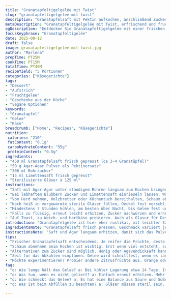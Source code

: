 ```yaml
---
title: "Granatapfeltigelgelée mit Twist"
slug: "granatapfeltigelgelee-mit-twist"
description: "Granatapfelsaft mit Pektin aufkochen, anschließend Zucker und Limettensaft hinzufügen, um die Säure zu balancieren. Kochzeit an Textur und Blasen erkennen. Eingekocht in sterile Gläser, dauert etwa 40 Minuten inklusive Abkühlzeit. Passt zu Käse oder Aufstrichen. Statt Pektin eignet sich Agar-Agar als pflanzliche Alternative, Zuckersorten variierbar. Kühlung wichtig für Konsistenz. Haltbarkeit etwa 14 Tage gekühlt, einfrierbar für längere Lagerung."
metaDescription: "Granatapfeltigelgelée mit Twist, erfrischend und fruchtig, ideal zu Käse oder zum Verschenken, eine kulinarische Entdeckung"
ogDescription: "Entdecken Sie Granatapfeltigelgelée mit einer frischen Note, kombiniert mit Limette, perfekt für Käse und süsse Speisen"
focusKeyphrase: "Granatapfeltigelée"
date: 2025-08-12
draft: false
image: granatapfeltigelgelee-mit-twist.jpg
author: "Marlena"
prepTime: PT25M
cookTime: PT15M
totalTime: PT40M
recipeYield: "5 Portionen"
categories: ["Käsegerichte"]
tags:
- "Dessert"
- "Aufstrich"
- "Fruchtgelee"
- "Geschenke aus der Küche"
- "vegane Optionen"
keywords:
- "Granatapfel"
- "Gelee"
- "Käse"
breadcrumb: ["Home", "Recipes", "Käsegerichte"]
nutrition: 
 calories: "210"
 fatContent: "0.1g"
 carbohydrateContent: "55g"
 proteinContent: "0.5g"
ingredients:
- "450 ml Granatapfelsaft frisch gepresst (ca 3-4 Granatäpfel)"
- "50 g Agar-Agar Pulver als Pektinersatz"
- "300 ml Rohrzucker"
- "15 ml Limettensaft frisch gepresst"
- "Sterilisierte Gläser à 125 ml"
instructions:
- "Saft mit Agar-Agar unter ständigem Rühren langsam zum Kochen bringen. Schaum bildet sich, Abschöpfen erst später."
- "Bei lebhaftem Blubbern Zucker und Limettensaft einrieseln lassen. Weiter köcheln, bis sichtbare Gelstruktur am Löffelrand entsteht. Nicht zu lange, sonst wird's trocken."
- "Vom Herd nehmen, Holzbretter oder Küchentuch bereithalten, Schaum abnehmen, sonst bitter."
- "Noch heiß in vorgewärmte sterile Gläser füllen, Deckel fest verschließen. Behutsam auf den Kopf stellen, Vakuum bildet sich."
- "Mindestens 7 Stunden kühlen, am besten über Nacht, bis Gelee fest und schnittfest ist."
- "Falls zu flüssig, erneut leicht erhitzen, Zucker nachwürzen und erneut abfüllen."
- "Auf Toast, zu Weich- und Hartkäse probieren. Auch als Glasur für Desserts möglich."
introduction: "Granatapfelgelée ist hier eher rustikal, mit leichter Säure vom Limettensaft und dem erdigen Geschmack von Rohrzucker – nicht zu süß, sonst verfälscht das die Fruchtigkeit. Früher mit Pektin versucht, aber Agar-Agar gibt eine fluffigere Textur, weniger Glasurhaftigkeit. Kochen laut Rezept klappt selten präzise, also lieber auf Blasen und Konsistenz achten. Es zischt und sprudelt – Geräusche sind deine Signale. Achtung beim Abschöpfen, zu viel Schaum bedeutet mehr Bitterstoffe. Mit sterilen Gläsern arbeiten, wenig Reste bleiben sonst offen. Kühlung und Zeit geben das Finale, der Geschmack braucht das. Lässt sich gut vorbereiten, super zum Verschenken auch. Experimentiere gern mit anderen Zitrusfrüchten, Orange oder Grapefruit etwa, ändert das Aroma komplett."
ingredientsNote: "Granatapfelsaft frisch pressen, Geschmack variiert je nach Reife. Agar-Agar benötigt längere Kochzeit als Pektin, sonst nicht gelierend genug. Zuckerart wirkt auf Textur: Rohrzucker verleiht karamellige Noten, weißer Zucker ist neutral. Limettensaft frisch ist Pflicht, Kaufprodukt zu sauer oder zu mild. Optional Vanille oder Zimt für Wintergeschmack. Wichtig: Gläser gut sterilisieren, sonst schimmelt Gelee. Kühlschrank schützt vor schneller Fermentation. Gelée-Niveau testen, indem Löffelprobe immer wieder gemacht wird. Gelierzeit sehr temperaturabhängig, kalte Küchen dauern länger. Für schnelleren Gelierprozess kaltes Wasserbad nutzen nach dem Abfüllen."
instructionsNote: "Saft und Agar langsam erhitzen, damit sich das Pulver gut löst. Rühren konstant, um Klumpenbildung zu vermeiden. Beim Kochen entstehen kleine harte Bläschen, das ist normal und gibt Aufschluss über die Temperaturen. Schaum abnehmen, erst wenn viel entsteht, sonst Bitterkeit. Zucker danach einrühren, sonst Brandgefahr und Zuckerkristalle unten. Das Aufkochen darf nicht zu lang sein, sonst schmeckt Gelee pappig. Deckel der Gläser vorwärmen, damit keine Temperaturschocks entstehen. Bei festeren Gelees wird die Oberfläche matt und zieht ein wenig ein. Abkühlen lassen, aber nicht offen stehen, so vermeidet man Hautbildung. Nach dem Öffnen immer gekühlt lagern und innerhalb weniger Tage verbrauchen. Bei Fehlern hilft Nachkochen mit zusätzlichem Agar oder Zucker nachjustieren."
tips:
- "Frischer Granatapfelsaft entscheidend. Je reifer die Früchte, desto intensiver der Geschmack. Achte auf die Farbe; sie muss tiefrot sein, das gibt Aroma. Achte auch auf die Hersteller von Agar-Agar. Einige benötigen längere Kochzeiten."
- "Schaum abnehmen beim Kochen ist wichtig. Erst wenn viel entsteht, sonst Bitterstoffe. Klumpen vermeiden, konstant rühren. Temperatur ist entscheidend; wenn zu hoch, kann es pappig werden. Nur leicht sprudelnd kochen."
- "Alternativen zum Zucker sind möglich. Honig oder Agavendicksaft kann verwendet werden. Das ändert den Geschmack deutlich. Vorbereiten für Geschenke; Gläser gut sterilisieren, Verschluss muss perfekt sein."
- "Zeit für das Abkühlen einplanen. Gelee wird schnittfest, wenn es länger kühlt. Optimal über Nacht im Kühlschrank. Wenn zu flüssig, einfach wieder leicht erhitzen und mehr Zucker hinzufügen."
- "Möchte experimentieren? Probier andere Zitrusfrüchte aus. Orange oder Grapefruit geben eine neue Geschmacksrichtung. Achte darauf, Limettensaft frisch zu verwenden, das ist essentiell für die Balance."
faq:
- "q: Wie lange hält das Gelee? a: Bei kühler Lagerung etwa 14 Tage. Im Kühlschrank aufbewahren. Einfrieren ist eine Option; verlängert die Haltbarkeit."
- "q: Was tun, wenn es nicht geliert? a: Einfach erneut erhitzen. Mehr Agar-Agar hinzufügen. Manchmal ist es die Temperatur, die das Gelierverhalten verändert. "
- "q: Wie schmeckt das Gelee? a: Es hat eine Balance aus Säure und Süße. Rohrzucker bringt Karamellnoten. Limettensaft fruchtig und frisch; sehr angenehm."
- "q: Was ist beim Abfüllen zu beachten? a: Gläser müssen steril sein. Deckel vorwärmen, damit es keinen Temperaturschock gibt. Füllhöhe sollte 1 cm unter den Rand bleiben."

---
```

